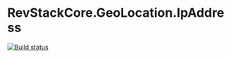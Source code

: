# RevStackCore.GeoLocation.IpAddress

[![Build status](https://ci.appveyor.com/api/projects/status/c3k70t7mcmnx0cva?svg=true)](https://ci.appveyor.com/project/tachyon1337/geolocation-ipaddress)

